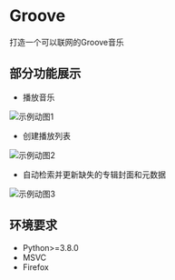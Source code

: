 # Groove

打造一个可以联网的Groove音乐

## 部分功能展示

* 播放音乐

![示例动图1](examples/播放本地音乐.gif)

* 创建播放列表

![示例动图2](examples/创建播放列表.gif)

* 自动检索并更新缺失的专辑封面和元数据

![示例动图3](examples/爬虫.gif)

## 环境要求
* Python>=3.8.0
* MSVC
* Firefox